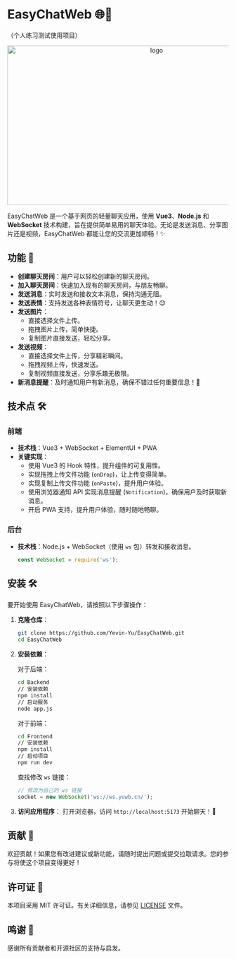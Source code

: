 # EasyChatWeb 🌐💬

（个人练习测试使用项目）

<div align="center">
    <img alt="logo" height="362" width="664" src="https://yuwb.cn/images/web-chat.png"/>
</div>


EasyChatWeb 是一个基于网页的轻量聊天应用，使用 **Vue3**、**Node.js** 和 **WebSocket** 技术构建，旨在提供简单易用的聊天体验。无论是发送消息、分享图片还是视频，EasyChatWeb 都能让您的交流更加顺畅！✨

## 功能 🚀

- **创建聊天房间**：用户可以轻松创建新的聊天房间。
- **加入聊天房间**：快速加入现有的聊天房间，与朋友畅聊。
- **发送消息**：实时发送和接收文本消息，保持沟通无阻。
- **发送表情**：支持发送各种表情符号，让聊天更生动！😊
- **发送图片**：
  - 直接选择文件上传。
  - 拖拽图片上传，简单快捷。
  - 复制图片直接发送，轻松分享。
- **发送视频**：
  - 直接选择文件上传，分享精彩瞬间。
  - 拖拽视频上传，快速发送。
  - 复制视频直接发送，分享乐趣无极限。
- **新消息提醒**：及时通知用户有新消息，确保不错过任何重要信息！🔔

## 技术点 🛠️

### 前端

- **技术栈**：Vue3 + WebSocket + ElementUI + PWA
- **关键实现**：
  - 使用 Vue3 的 Hook 特性，提升组件的可复用性。
  - 实现拖拽上传文件功能 (`onDrop`)，让上传变得简单。
  - 实现复制上传文件功能 (`onPaste`)，提升用户体验。
  - 使用浏览器通知 API 实现消息提醒 (`Notification`)，确保用户及时获取新消息。
  - 开启 PWA 支持，提升用户体验，随时随地畅聊。

### 后台

- **技术栈**：Node.js + WebSocket（使用 `ws` 包）转发和接收消息。
  
  ```ts
  const WebSocket = require('ws');
  ```

## 安装 🛠️

要开始使用 EasyChatWeb，请按照以下步骤操作：

1. **克隆仓库**：
   ```bash
   git clone https://github.com/Yevin-Yu/EasyChatWeb.git
   cd EasyChatWeb
   ```

2. **安装依赖**：

   对于后端：
   ```bash
   cd Backend
   // 安装依赖
   npm install
   // 启动服务
   node app.js
   ```

   对于前端：
   ```bash
   cd Frontend
   // 安装依赖
   npm install
   // 启动项目
   npm run dev
   ```
   查找修改 `ws` 链接：
   ```js
   // 修改为自己的 ws 链接
   socket = new WebSocket('ws://ws.yuwb.cn/');
   ```

3. **访问应用程序**：
   打开浏览器，访问 `http://localhost:5173` 开始聊天！🎉

## 贡献 🤝

欢迎贡献！如果您有改进建议或新功能，请随时提出问题或提交拉取请求。您的参与将使这个项目变得更好！

## 许可证 📄

本项目采用 MIT 许可证。有关详细信息，请参见 [LICENSE](LICENSE) 文件。

## 鸣谢 🙏

感谢所有贡献者和开源社区的支持与启发。

